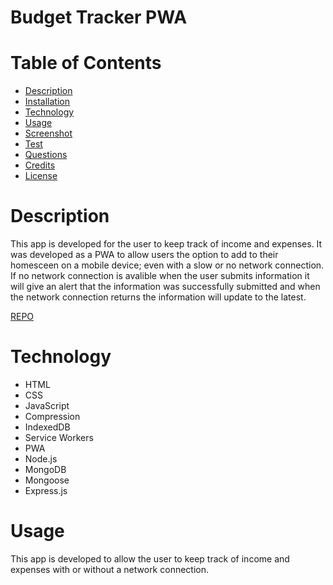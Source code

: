 # Budget Tracker PWA

# Table of Contents 

  * [Description](#description)
  * [Installation](#installation)
  * [Technology](#technology)
  * [Usage](#usage)
  * [Screenshot](#screenshot)
  * [Test](#test)
  * [Questions](#questions)
  * [Credits](#credits)
  * [License](#license)

# Description

This app is developed for the user to keep track of income and expenses. It was developed as a PWA to allow users the option to add to their homesceen on a mobile device; even with a slow or no network connection. If no network connection is avalible when the user submits information it will give an alert that the information was successfully submitted and when the network connection returns the information will update to the latest.
 

[REPO](https://github.com/klaw90/budgetTracker)

# Technology

* HTML
* CSS
* JavaScript
* Compression
* IndexedDB
* Service Workers
* PWA
* Node.js
* MongoDB
* Mongoose
* Express.js

# Usage  

This app is developed to allow the user to keep track of income and expenses with or without a network connection. 

  